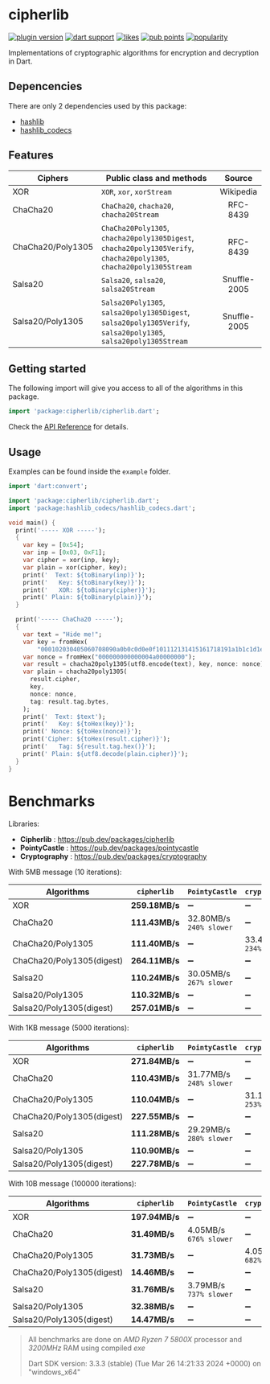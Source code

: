 # cipherlib

[![plugin version](https://img.shields.io/pub/v/cipherlib?label=pub)](https://pub.dev/packages/cipherlib)
[![dart support](https://img.shields.io/badge/dart-%3e%3d%202.14.0-39f?logo=dart)](https://dart.dev/guides/whats-new#september-8-2021-214-release)
[![likes](https://img.shields.io/pub/likes/cipherlib?logo=dart)](https://pub.dev/packages/cipherlib/score)
[![pub points](https://img.shields.io/pub/points/cipherlib?logo=dart&color=teal)](https://pub.dev/packages/cipherlib/score)
[![popularity](https://img.shields.io/pub/popularity/cipherlib?logo=dart)](https://pub.dev/packages/cipherlib/score)

Implementations of cryptographic algorithms for encryption and decryption in Dart.

## Depencencies

There are only 2 dependencies used by this package:

- [hashlib](https://pub.dev/packages/hashlib)
- [hashlib_codecs](https://pub.dev/packages/hashlib_codecs)

## Features

| Ciphers           | Public class and methods                                                                                             |    Source    |
| ----------------- | -------------------------------------------------------------------------------------------------------------------- | :----------: |
| XOR               | `XOR`, `xor`, `xorStream`                                                                                            |  Wikipedia   |
| ChaCha20          | `ChaCha20`, `chacha20`, `chacha20Stream`                                                                             |   RFC-8439   |
| ChaCha20/Poly1305 | `ChaCha20Poly1305`, `chacha20poly1305Digest`, `chacha20poly1305Verify`, `chacha20poly1305`, `chacha20poly1305Stream` |   RFC-8439   |
| Salsa20           | `Salsa20`, `salsa20`, `salsa20Stream`                                                                                | Snuffle-2005 |
| Salsa20/Poly1305  | `Salsa20Poly1305`, `salsa20poly1305Digest`, `salsa20poly1305Verify`, `salsa20poly1305`, `salsa20poly1305Stream`      | Snuffle-2005 |

## Getting started

The following import will give you access to all of the algorithms in this package.

```dart
import 'package:cipherlib/cipherlib.dart';
```

Check the [API Reference](https://pub.dev/documentation/cipherlib/latest/cipherlib/cipherlib-library.html) for details.

## Usage

Examples can be found inside the `example` folder.

```dart
import 'dart:convert';

import 'package:cipherlib/cipherlib.dart';
import 'package:hashlib_codecs/hashlib_codecs.dart';

void main() {
  print('----- XOR -----');
  {
    var key = [0x54];
    var inp = [0x03, 0xF1];
    var cipher = xor(inp, key);
    var plain = xor(cipher, key);
    print('  Text: ${toBinary(inp)}');
    print('   Key: ${toBinary(key)}');
    print('   XOR: ${toBinary(cipher)}');
    print(' Plain: ${toBinary(plain)}');
  }

  print('----- ChaCha20 -----');
  {
    var text = "Hide me!";
    var key = fromHex(
        "000102030405060708090a0b0c0d0e0f101112131415161718191a1b1c1d1e1f");
    var nonce = fromHex("000000000000004a00000000");
    var result = chacha20poly1305(utf8.encode(text), key, nonce: nonce);
    var plain = chacha20poly1305(
      result.cipher,
      key,
      nonce: nonce,
      tag: result.tag.bytes,
    );
    print('  Text: $text');
    print('   Key: ${toHex(key)}');
    print(' Nonce: ${toHex(nonce)}');
    print('Cipher: ${toHex(result.cipher)}');
    print('   Tag: ${result.tag.hex()}');
    print(' Plain: ${utf8.decode(plain.cipher)}');
  }
}
```

# Benchmarks

Libraries:

- **Cipherlib** : https://pub.dev/packages/cipherlib
- **PointyCastle** : https://pub.dev/packages/pointycastle
- **Cryptography** : https://pub.dev/packages/cryptography

With 5MB message (10 iterations):

| Algorithms                | `cipherlib`    | `PointyCastle`               | `cryptography`               |
| ------------------------- | -------------- | ---------------------------- | ---------------------------- |
| XOR                       | **259.18MB/s** | ➖                           | ➖                           |
| ChaCha20                  | **111.43MB/s** | 32.80MB/s <br> `240% slower` | ➖                           |
| ChaCha20/Poly1305         | **111.40MB/s** | ➖                           | 33.40MB/s <br> `234% slower` |
| ChaCha20/Poly1305(digest) | **264.11MB/s** | ➖                           | ➖                           |
| Salsa20                   | **110.24MB/s** | 30.05MB/s <br> `267% slower` | ➖                           |
| Salsa20/Poly1305          | **110.32MB/s** | ➖                           | ➖                           |
| Salsa20/Poly1305(digest)  | **257.01MB/s** | ➖                           | ➖                           |

With 1KB message (5000 iterations):

| Algorithms                | `cipherlib`    | `PointyCastle`               | `cryptography`               |
| ------------------------- | -------------- | ---------------------------- | ---------------------------- |
| XOR                       | **271.84MB/s** | ➖                           | ➖                           |
| ChaCha20                  | **110.43MB/s** | 31.77MB/s <br> `248% slower` | ➖                           |
| ChaCha20/Poly1305         | **110.04MB/s** | ➖                           | 31.16MB/s <br> `253% slower` |
| ChaCha20/Poly1305(digest) | **227.55MB/s** | ➖                           | ➖                           |
| Salsa20                   | **111.28MB/s** | 29.29MB/s <br> `280% slower` | ➖                           |
| Salsa20/Poly1305          | **110.90MB/s** | ➖                           | ➖                           |
| Salsa20/Poly1305(digest)  | **227.78MB/s** | ➖                           | ➖                           |

With 10B message (100000 iterations):

| Algorithms                | `cipherlib`    | `PointyCastle`              | `cryptography`              |
| ------------------------- | -------------- | --------------------------- | --------------------------- |
| XOR                       | **197.94MB/s** | ➖                          | ➖                          |
| ChaCha20                  | **31.49MB/s**  | 4.05MB/s <br> `676% slower` | ➖                          |
| ChaCha20/Poly1305         | **31.73MB/s**  | ➖                          | 4.05MB/s <br> `682% slower` |
| ChaCha20/Poly1305(digest) | **14.46MB/s**  | ➖                          | ➖                          |
| Salsa20                   | **31.76MB/s**  | 3.79MB/s <br> `737% slower` | ➖                          |
| Salsa20/Poly1305          | **32.38MB/s**  | ➖                          | ➖                          |
| Salsa20/Poly1305(digest)  | **14.47MB/s**  | ➖                          | ➖                          |

> All benchmarks are done on _AMD Ryzen 7 5800X_ processor and _3200MHz_ RAM using compiled _exe_
>
> Dart SDK version: 3.3.3 (stable) (Tue Mar 26 14:21:33 2024 +0000) on "windows_x64"
